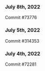 ### July 8th, 2022

Commit #73776

### July 5th, 2022

Commit #314353


### July 4th, 2022

Commit #72281
